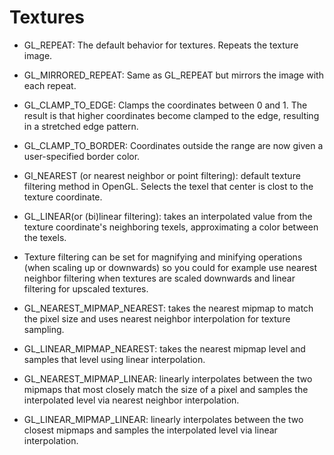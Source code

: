 
# Textures
- GL_REPEAT: The default behavior for textures. Repeats the texture image.
- GL_MIRRORED_REPEAT: Same as GL_REPEAT but mirrors the image with each repeat.
- GL_CLAMP_TO_EDGE: Clamps the coordinates between 0 and 1. The result is that higher coordinates become clamped to the edge, resulting in a stretched edge pattern.
- GL_CLAMP_TO_BORDER: Coordinates outside the range are now given a user-specified border color.

- Gl_NEAREST (or nearest neighbor or point filtering): default texture filtering method in OpenGL. Selects the texel that center is clost to the texture coordinate.
- GL_LINEAR(or (bi)linear filtering): takes an interpolated value from the texture coordinate's neighboring texels, approximating a color between the texels.

- Texture filtering can be set for magnifying and minifying operations (when scaling up or downwards) so you could for example use nearest neighbor filtering when textures are scaled downwards and linear filtering for upscaled textures.

- GL_NEAREST_MIPMAP_NEAREST: takes the nearest mipmap to match the pixel size and uses nearest neighbor interpolation for texture sampling.
- GL_LINEAR_MIPMAP_NEAREST: takes the nearest mipmap level and samples that level using linear interpolation.
- GL_NEAREST_MIPMAP_LINEAR: linearly interpolates between the two mipmaps that most closely match the size of a pixel and samples the interpolated level via nearest neighbor interpolation.
- GL_LINEAR_MIPMAP_LINEAR: linearly interpolates between the two closest mipmaps and samples the interpolated level via linear interpolation.
